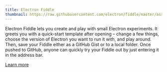 ```yaml
---
title: Electron Fiddle
thumbnail: https://raw.githubusercontent.com/electron/fiddle/master/assets/icons/fiddle.png
---
```


Electron Fiddle lets you create and play with small Electron experiments. It
greets you with a quick-start template after opening – change a few things,
choose the version of Electron you want to run it with, and play around. Then,
save your Fiddle either as a GitHub Gist or to a local folder. Once pushed to
GitHub, anyone can quickly try your Fiddle out by just entering it in the
address bar.

[Learn more](https://electronjs.org/fiddle)
